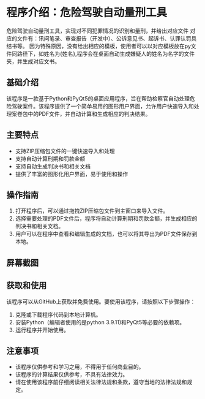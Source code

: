 # 程序介绍：危险驾驶自动量刑工具
危险驾驶自动量刑工具，实现对不同犯罪情况的识别和量刑，并给出对应文件
对应的文件有：讯问笔录、审查报告（开发中）、公诉意见书、起诉书、认罪认罚具结书等。
因为特殊原因，没有给出相应的模板，使用者可以以对应模板放在py文件同路径下，如姓名为{姓名},程序会在桌面自动生成嫌疑人的姓名为名字的文件夹，并生成对应文书。
## 基础介绍

该程序是一款基于Python和PyQt5的桌面应用程序，旨在帮助检察官自动处理危险驾驶案件。该程序提供了一个简单易用的图形用户界面，允许用户快速导入和处理案卷包中的PDF文件，并自动计算和生成相应的判决结果。

## 主要特点

- 支持ZIP压缩包文件的一键快速导入和处理
- 支持自动计算刑期和罚款金额
- 支持自动生成判决书和相关文档
- 提供了丰富的图形化用户界面，易于使用和操作

## 操作指南

1. 打开程序后，可以通过拖拽ZIP压缩包文件到主窗口来导入文件。
2. 选择需要处理的PDF文件后，程序将自动计算刑期和罚款金额，并生成相应的判决书和相关文档。
3. 用户可以在程序中查看和编辑生成的文档，也可以将其导出为PDF文件保存到本地。

## 屏幕截图



## 获取和使用

该程序可以从GitHub上获取并免费使用。要使用该程序，请按照以下步骤操作：

1. 克隆或下载程序代码到本地计算机。
2. 安装Python（编辑者使用的是python 3.9.11)和PyQt5等必要的依赖项。
3. 运行程序并开始使用。

## 注意事项

- 该程序仅供参考和学习之用，不得用于任何商业目的。
- 该程序的计算结果仅供参考，不具有法律效力。
- 请在使用该程序前仔细阅读相关法律法规和条款，遵守当地的法律法规和规定。
